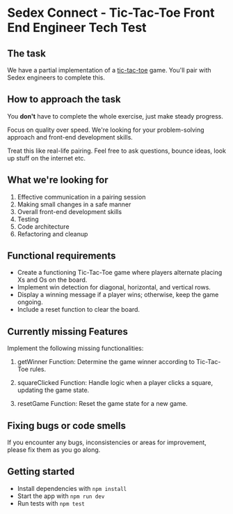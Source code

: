 # Sedex Connect - Tic-Tac-Toe Front End Engineer Tech Test

## The task

We have a partial implementation of a [tic-tac-toe](https://en.wikipedia.org/wiki/Tic-tac-toe) game. You'll pair with Sedex engineers to complete this.

## How to approach the task

You **don't** have to complete the whole exercise, just make steady progress.

Focus on quality over speed. We're looking for your problem-solving approach and front-end development skills.

Treat this like real-life pairing. Feel free to ask questions, bounce ideas, look up stuff on the internet etc.

## What we're looking for

1.  Effective communication in a pairing session
2.  Making small changes in a safe manner
3.  Overall front-end development skills
4.  Testing
5.  Code architecture
6.  Refactoring and cleanup

## Functional requirements

- Create a functioning Tic-Tac-Toe game where players alternate placing Xs and Os on the board.
- Implement win detection for diagonal, horizontal, and vertical rows.
- Display a winning message if a player wins; otherwise, keep the game ongoing.
- Include a reset function to clear the board.

## Currently missing Features

Implement the following missing functionalities:

1. getWinner Function: Determine the game winner according to Tic-Tac-Toe rules.

2. squareClicked Function: Handle logic when a player clicks a square, updating the game state.

3. resetGame Function: Reset the game state for a new game.

## Fixing bugs or code smells

If you encounter any bugs, inconsistencies or areas for improvement, please fix them as you go along.


## Getting started

* Install dependencies with `npm install`
* Start the app with `npm run dev`
* Run tests with `npm test`

